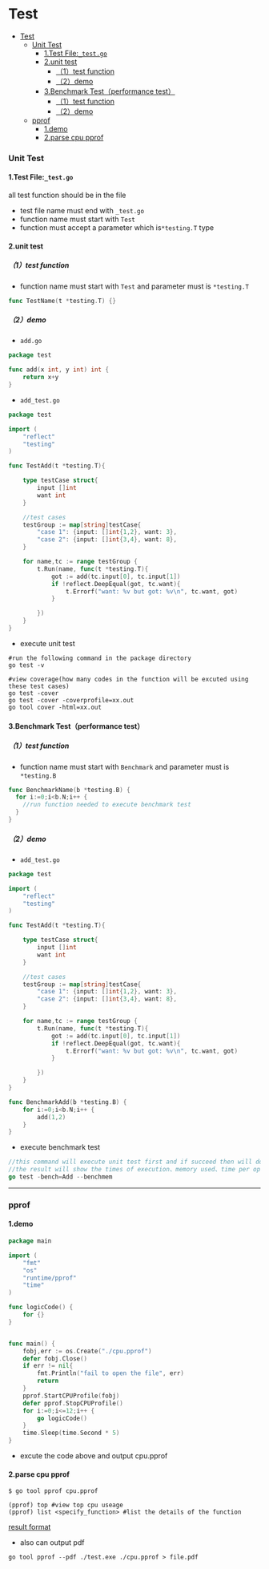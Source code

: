 # Test

<!-- @import "[TOC]" {cmd="toc" depthFrom=1 depthTo=6 orderedList=false} -->
<!-- code_chunk_output -->

- [Test](#test)
    - [Unit Test](#unit-test)
      - [1.Test File:`_test.go`](#1test-file_testgo)
      - [2.unit test](#2unit-test)
        - [（1）test function](#1test-function)
        - [（2）demo](#2demo)
      - [3.Benchmark Test（performance test）](#3benchmark-testperformance-test)
        - [（1）test function](#1test-function-1)
        - [（2）demo](#2demo-1)
    - [pprof](#pprof)
      - [1.demo](#1demo)
      - [2.parse cpu pprof](#2parse-cpu-pprof)

<!-- /code_chunk_output -->

### Unit Test

#### 1.Test File:`_test.go`
all test function should be in the file
* test file name must end with `_test.go`
* function name must start with `Test`
* function must accept a parameter which is`*testing.T` type

#### 2.unit test

##### （1）test function
* function name must start with `Test` and parameter must is `*testing.T`
```go
func TestName(t *testing.T) {}
```

##### （2）demo
* `add.go`
```go
package test

func add(x int, y int) int {
	return x+y
}
```

* `add_test.go`
```go
package test

import (
	"reflect"
	"testing"
)

func TestAdd(t *testing.T){

  	type testCase struct{
  		input []int
  		want int
  	}

  	//test cases
  	testGroup := map[string]testCase{
  		"case 1": {input: []int{1,2}, want: 3},
  		"case 2": {input: []int{3,4}, want: 8},
  	}

  	for name,tc := range testGroup {
  		t.Run(name, func(t *testing.T){
  			got := add(tc.input[0], tc.input[1])
  			if !reflect.DeepEqual(got, tc.want){
  				t.Errorf("want: %v but got: %v\n", tc.want, got)
  			}

  		})
  	}
}
```

* execute unit test
```shell
#run the following command in the package directory
go test -v

#view coverage(how many codes in the function will be excuted using these test cases)
go test -cover
go test -cover -coverprofile=xx.out
go tool cover -html=xx.out
```

#### 3.Benchmark Test（performance test）

##### （1）test function
* function name must start with `Benchmark` and parameter must is `*testing.B`
```go
func BenchmarkName(b *testing.B) {
  for i:=0;i<b.N;i++ {
    //run function needed to execute benchmark test
  }
}
```

##### （2）demo

* `add_test.go`
```go
package test

import (
	"reflect"
	"testing"
)

func TestAdd(t *testing.T){

  	type testCase struct{
  		input []int
  		want int
  	}

  	//test cases
  	testGroup := map[string]testCase{
  		"case 1": {input: []int{1,2}, want: 3},
  		"case 2": {input: []int{3,4}, want: 8},
  	}

  	for name,tc := range testGroup {
  		t.Run(name, func(t *testing.T){
  			got := add(tc.input[0], tc.input[1])
  			if !reflect.DeepEqual(got, tc.want){
  				t.Errorf("want: %v but got: %v\n", tc.want, got)
  			}

  		})
  	}
}

func BenchmarkAdd(b *testing.B) {
	for i:=0;i<b.N;i++ {
		add(1,2)
	}
}
```
* execute benchmark test
```go
//this command will execute unit test first and if succeed then will do benchmark test
//the result will show the times of execution、memory used、time per operation and etc
go test -bench=Add --benchmem
```

***

### pprof

#### 1.demo
```go
package main

import (
	"fmt"
	"os"
	"runtime/pprof"
	"time"
)

func logicCode() {
	for {}
}


func main() {
	fobj,err := os.Create("./cpu.pprof")
	defer fobj.Close()
	if err != nil{
		fmt.Println("fail to open the file", err)
		return
	}
	pprof.StartCPUProfile(fobj)
	defer pprof.StopCPUProfile()
	for i:=0;i<=12;i++ {
		go logicCode()
	}
	time.Sleep(time.Second * 5)
}
```

* excute the code above and output cpu.pprof

#### 2.parse cpu pprof
```shell
$ go tool pprof cpu.pprof

(pprof) top #view top cpu useage
(pprof) list <specify_function>	#list the details of the function
```
[result format](https://stackoverflow.com/questions/32571396/pprof-and-golang-how-to-interpret-a-results)

* also can output pdf
```shell
go tool pprof --pdf ./test.exe ./cpu.pprof > file.pdf
```
